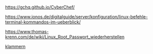https://gchq.github.io/CyberChef/

https://www.ionos.de/digitalguide/server/konfiguration/linux-befehle-terminal-kommandos-im-ueberblick/

https://www.thomas-krenn.com/de/wiki/Linux_Root_Passwort_wiederherstellen


[klammern](https://www.assertnotmagic.com/2018/06/20/bash-brackets-quick-reference/)
